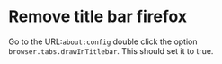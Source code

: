 # Remove title bar firefox

Go to the URL:`about:config` double click the option `browser.tabs.drawInTitlebar`.
This should set it to true.